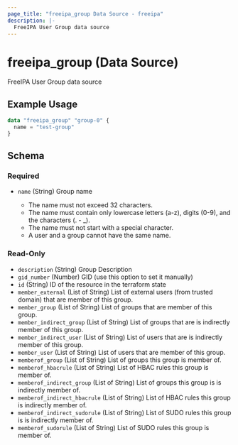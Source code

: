 ```yaml
---
page_title: "freeipa_group Data Source - freeipa"
description: |-
  FreeIPA User Group data source
---
```


# freeipa_group (Data Source)

FreeIPA User Group data source


## Example Usage

```terraform
data "freeipa_group" "group-0" {
  name = "test-group"
}
```


<!-- schema generated by tfplugindocs -->
## Schema

### Required

- `name` (String) Group name

	- The name must not exceed 32 characters.
	- The name must contain only lowercase letters (a-z), digits (0-9), and the characters (. - _).
	- The name must not start with a special character.
	- A user and a group cannot have the same name.

### Read-Only

- `description` (String) Group Description
- `gid_number` (Number) GID (use this option to set it manually)
- `id` (String) ID of the resource in the terraform state
- `member_external` (List of String) List of external users (from trusted domain) that are member of this group.
- `member_group` (List of String) List of groups that are member of this group.
- `member_indirect_group` (List of String) List of groups that are is indirectly member of this group.
- `member_indirect_user` (List of String) List of users that are is indirectly member of this group.
- `member_user` (List of String) List of users that are member of this group.
- `memberof_group` (List of String) List of groups this group is member of.
- `memberof_hbacrule` (List of String) List of HBAC rules this group is member of.
- `memberof_indirect_group` (List of String) List of groups this group is is indirectly member of.
- `memberof_indirect_hbacrule` (List of String) List of HBAC rules this group is indirectly member of.
- `memberof_indirect_sudorule` (List of String) List of SUDO rules this group is is indirectly member of.
- `memberof_sudorule` (List of String) List of SUDO rules this group is member of.
